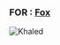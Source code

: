 ### FOR : [Fox](https://t.me/M_D_I) ###

![Khaled](https://telegra.ph//file/956312e3035fb43de326d.jpg)
